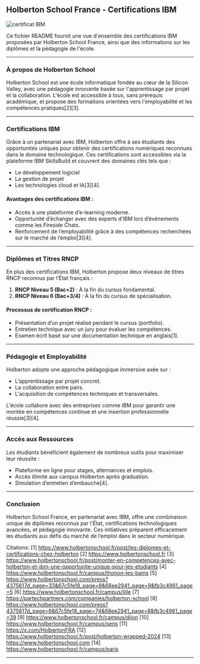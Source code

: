 ## Holberton School France - Certifications IBM
![certificat IBM](certificates-trimester-1/img_certificate.png)

Ce fichier README fournit une vue d'ensemble des certifications IBM proposées par Holberton School France, ainsi que des informations sur les diplômes et la pédagogie de l'école.

---

### **À propos de Holberton School**
Holberton School est une école informatique fondée au cœur de la Silicon Valley, avec une pédagogie innovante basée sur l'apprentissage par projet et la collaboration. L'école est accessible à tous, sans prérequis académique, et propose des formations orientées vers l'employabilité et les compétences pratiques[2][3].

---

### **Certifications IBM**
Grâce à un partenariat avec IBM, Holberton offre à ses étudiants des opportunités uniques pour obtenir des certifications numériques reconnues dans le domaine technologique. Ces certifications sont accessibles via la plateforme IBM SkillsBuild et couvrent des domaines clés tels que :
- Le développement logiciel
- La gestion de projet
- Les technologies cloud et IA[3][4].

#### **Avantages des certifications IBM** :
- Accès à une plateforme d’e-learning moderne.
- Opportunité d’échanger avec des experts d’IBM lors d’événements comme les Fireside Chats.
- Renforcement de l’employabilité grâce à des compétences recherchées sur le marché de l’emploi[3][4].

---

### **Diplômes et Titres RNCP**
En plus des certifications IBM, Holberton propose deux niveaux de titres RNCP reconnus par l’État français :
1. **RNCP Niveau 5 (Bac+2)** : À la fin du cursus fondamental.
2. **RNCP Niveau 6 (Bac+3/4)** : À la fin du cursus de spécialisation.

#### **Processus de certification RNCP** :
- Présentation d’un projet réalisé pendant le cursus (portfolio).
- Entretien technique avec un jury pour évaluer les compétences.
- Examen écrit basé sur une documentation technique en anglais[1].

---

### **Pédagogie et Employabilité**
Holberton adopte une approche pédagogique immersive axée sur :
- L’apprentissage par projet concret.
- La collaboration entre pairs.
- L'acquisition de compétences techniques et transversales.

L'école collabore avec des entreprises comme IBM pour garantir une montée en compétences continue et une insertion professionnelle réussie[3][4].

---

### **Accès aux Ressources**
Les étudiants bénéficient également de nombreux outils pour maximiser leur réussite :
- Plateforme en ligne pour stages, alternances et emplois.
- Accès illimité aux campus Holberton après graduation.
- Simulation d’entretien d’embauche[4].

---

### **Conclusion**
Holberton School France, en partenariat avec IBM, offre une combinaison unique de diplômes reconnus par l'État, certifications technologiques avancées, et pédagogie innovante. Ces initiatives préparent efficacement les étudiants aux défis du marché de l’emploi dans le secteur numérique.

Citations:
[1] https://www.holbertonschool.fr/post/les-diplomes-et-certifications-chez-holberton
[2] https://www.holbertonschool.fr
[3] https://www.holbertonschool.fr/post/monter-en-competences-avec-holberton-et-ibm-une-opportunite-unique-pour-les-etudiants
[4] https://www.holbertonschool.fr/campus/thonon-les-bains
[5] https://www.holbertonschool.com/press?4375617d_page=33&67c5fe18_page=8&68ee2941_page=9&fb3c4961_page=5
[6] https://www.holbertonschool.fr/campus/lille
[7] https://partechpartners.com/companies/holberton-school
[8] https://www.holbertonschool.com/press?4375617d_page=6&67c5fe18_page=74&68ee2941_page=8&fb3c4961_page=39
[9] https://www.holbertonschool.fr/campus/dijon
[10] https://www.holbertonschool.fr/campus/sens
[11] https://x.com/HolbertonFRA
[12] https://www.holbertonschool.fr/post/holberton-wrapped-2024
[13] https://www.holbertonschool.com
[14] https://www.holbertonschool.fr/campus/paris

---
